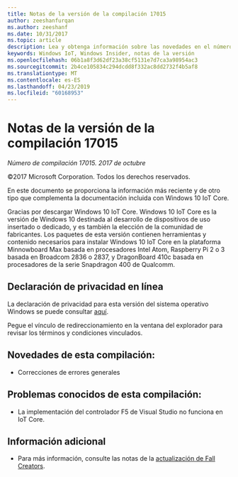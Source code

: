 ```yaml
---
title: Notas de la versión de la compilación 17015
author: zeeshanfurqan
ms.author: zeeshanf
ms.date: 10/31/2017
ms.topic: article
description: Lea y obtenga información sobre las novedades en el número de compilación 17015 de Windows Insider.
keywords: Windows IoT, Windows Insider, notas de la versión
ms.openlocfilehash: 06b1a8f3d62df23a38cf5131e7d7ca3a98954ac3
ms.sourcegitcommit: 2b4ce105834c294dcdd8f332ac8dd2732f4b5af8
ms.translationtype: MT
ms.contentlocale: es-ES
ms.lasthandoff: 04/23/2019
ms.locfileid: "60168953"
---
```

# <a name="release-notes-for-build-17015"></a>Notas de la versión de la compilación 17015

_Número de compilación 17015. 2017 de octubre_

&copy;2017 Microsoft Corporation. Todos los derechos reservados.

En este documento se proporciona la información más reciente y de otro tipo que complementa la documentación incluida con Windows 10 IoT Core.

Gracias por descargar Windows 10 IoT Core. Windows 10 IoT Core es la versión de Windows 10 destinada al desarrollo de dispositivos de uso insertado o dedicado, y es también la elección de la comunidad de fabricantes. Los paquetes de esta versión contienen herramientas y contenido necesarios para instalar Windows 10 IoT Core en la plataforma Minnowboard Max basada en procesadores Intel Atom, Raspberry Pi 2 o 3 basada en Broadcom 2836 o 2837, y DragonBoard 410c basada en procesadores de la serie Snapdragon 400 de Qualcomm.

## <a name="privacy-statement"></a>Declaración de privacidad en línea
La declaración de privacidad para esta versión del sistema operativo Windows se puede consultar [aquí](http://go.microsoft.com/fwlink/?LinkId=506737).

Pegue el vínculo de redireccionamiento en la ventana del explorador para revisar los términos y condiciones vinculados.

## <a name="whats-new-in-this-build"></a>Novedades de esta compilación: 
* Correcciones de errores generales 

## <a name="known-issues-in-this-build"></a>Problemas conocidos de esta compilación:
* La implementación del controlador F5 de Visual Studio no funciona en IoT Core. 

## <a name="additional-information"></a>Información adicional
* Para más información, consulte las notas de la [actualización de Fall Creators](https://docs.microsoft.com/windows/iot-core/release-notes/commercial/fallcreatorsupdate).
